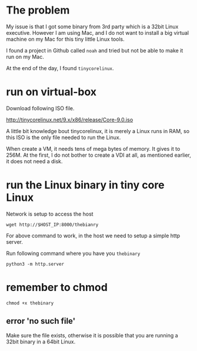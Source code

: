 # The problem

My issue is that I got some binary from 3rd party which is a 32bit Linux
executive. However I am using Mac, and I do not want to install a big virtual
machine on my Mac for this tiny little Linux tools.

I found a project in Github called `noah` and tried but not be able to make it
run on my Mac.

At the end of the day, I found `tinycorelinux`.

# run on virtual-box

Download following ISO file.

http://tinycorelinux.net/9.x/x86/release/Core-9.0.iso

A little bit knowledge bout tinycorelinux, it is merely a Linux runs in RAM, so
this ISO is the only file needed to run the Linux.

When create a VM, it needs tens of mega bytes of memory. It gives it to 256M. At
the first, I do not bother to create a VDI at all, as mentioned earlier, it does
not need a disk.


# run the Linux binary in tiny core Linux


Network is setup to access the host

```
wget http://$HOST_IP:8000/thebianry
```

For above command to work, in the host we need to setup a simple http server.

Run following command where you have you `thebinary`
```
python3 -m http.server
```

# remember to chmod

```
chmod +x thebinary
```

## error 'no such file'

Make sure the file exists, otherwise it is possible that you are running a 32bit
binary in a 64bit Linux.
